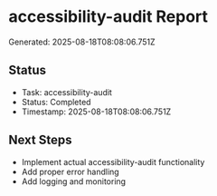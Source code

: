 # accessibility-audit Report

Generated: 2025-08-18T08:08:06.751Z

## Status
- Task: accessibility-audit
- Status: Completed
- Timestamp: 2025-08-18T08:08:06.751Z

## Next Steps
- Implement actual accessibility-audit functionality
- Add proper error handling
- Add logging and monitoring
